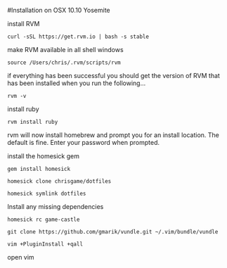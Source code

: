 #Installation on OSX 10.10 Yosemite

install RVM
```
curl -sSL https://get.rvm.io | bash -s stable
```

make RVM available in all shell windows
```
source /Users/chris/.rvm/scripts/rvm
```

if everything has been successful you should get the version of RVM that has been installed when you run the following...
```
rvm -v
```

install ruby
```
rvm install ruby
```
rvm will now install homebrew and prompt you for an install location. The default is fine. Enter your password when prompted.

install the homesick gem
```
gem install homesick
```
```
homesick clone chrisgame/dotfiles
```

```
homesick symlink dotfiles
```

Install any missing dependencies
```
homesick rc game-castle
```

```
git clone https://github.com/gmarik/vundle.git ~/.vim/bundle/vundle
```

```
vim +PluginInstall +qall
```

open vim
